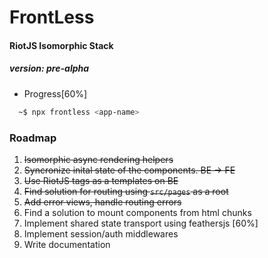 # FrontLess
#### RiotJS Isomorphic Stack 
##### version: pre-alpha

- Progress[60%]


```sh
  ~$ npx frontless <app-name>
```

### Roadmap
1. ~~Isomorphic async rendering helpers~~
2. ~~Syncronize inital state of the components. BE -> FE~~
3. ~~Use RiotJS tags as a templates on BE~~
4. ~~Find solution for routing using `src/pages` as a root~~
5. ~~Add error views, handle routing errors~~
6. Find a solution to mount components from html chunks
7. Implement shared state transport using feathersjs [60%]
8. Implement session/auth middlewares
9. Write documentation